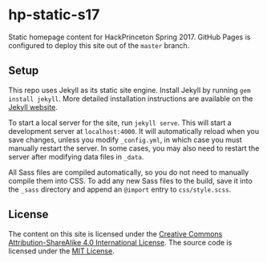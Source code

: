 # hp-static-s17

Static homepage content for HackPrinceton Spring 2017. GitHub Pages is configured to deploy this site out of the `master` branch.

## Setup

This repo uses Jekyll as its static site engine. Install Jekyll by running `gem install jekyll`. More detailed installation instructions are available on the [Jekyll website](https://jekyllrb.com/docs/installation/).

To start a local server for the site, run `jekyll serve`. This will start a development server at `localhost:4000`. It will automatically reload when you save changes, unless you modify `_config.yml`, in which case you must manually restart the server. In some cases, you may also need to restart the server after modifying data files in `_data`.

All Sass files are compiled automatically, so you do not need to manually compile them into CSS. To add any new Sass files to the build, save it into the `_sass` directory and append an `@import` entry to `css/style.scss`.

## License

The content on this site is licensed under the [Creative Commons Attribution-ShareAlike 4.0 International License](https://creativecommons.org/licenses/by-sa/4.0/). The source code is licensed under the [MIT License](https://github.com/princetoneclub/hp-static-s17/blob/master/LICENSE).
